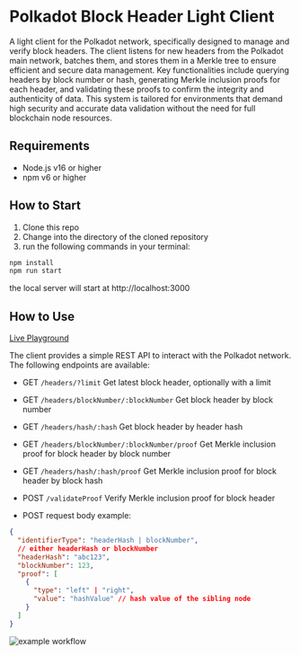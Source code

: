 # Polkadot Block Header Light Client

A light client for the Polkadot network, specifically designed to manage and verify block headers. The client listens for new headers from the Polkadot main network, batches them, and stores them in a Merkle tree to ensure efficient and secure data management. Key functionalities include querying headers by block number or hash, generating Merkle inclusion proofs for each header, and validating these proofs to confirm the integrity and authenticity of data. This system is tailored for environments that demand high security and accurate data validation without the need for full blockchain node resources.

## Requirements
- Node.js v16 or higher
- npm v6 or higher

## How to Start

1. Clone this repo
2. Change into the directory of the cloned repository
3. run the following commands in your terminal:
```bash
npm install
npm run start
```

the local server will start at http://localhost:3000

## How to Use
[Live Playground](http://ecs-in-appli-f1p8uieyfw1v-94977798.ap-southeast-1.elb.amazonaws.com/api-docs/)

The client provides a simple REST API to interact with the Polkadot network. The following endpoints are available:

- GET `/headers/?limit` Get latest block header, optionally with a limit
- GET `/headers/blockNumber/:blockNumber` Get block header by block number
- GET `/headers/hash/:hash` Get block header by header hash
- GET `/headers/blockNumber/:blockNumber/proof` Get Merkle inclusion proof for block header by block number
- GET `/headers/hash/:hash/proof` Get Merkle inclusion proof for block header by block hash

- POST `/validateProof` Verify Merkle inclusion proof for block header

* POST request body example:
```json
{
  "identifierType": "headerHash | blockNumber",
  // either headerHash or blockNumber
  "headerHash": "abc123",
  "blockNumber": 123,
  "proof": [
    {
      "type": "left" | "right",
      "value": "hashValue" // hash value of the sibling node
    }
  ]
}
```


![example workflow](https://github.com/daiagi/polkadot-light-client/actions/workflows/test.yaml/badge.svg)
